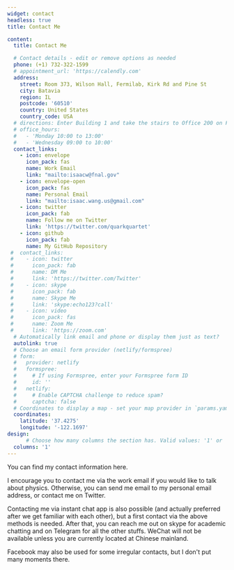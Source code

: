 ```yaml
---
widget: contact
headless: true
title: Contact Me

content:
  title: Contact Me

  # Contact details - edit or remove options as needed
  phone: (+1) 732-322-1599
  # appointment_url: 'https://calendly.com'
  address:
    street: Room 373, Wilson Hall, Fermilab, Kirk Rd and Pine St
    city: Batavia
    region: IL
    postcode: '60510'
    country: United States
    country_code: USA
  # directions: Enter Building 1 and take the stairs to Office 200 on Floor 2
  # office_hours:
  #   - 'Monday 10:00 to 13:00'
  #   - 'Wednesday 09:00 to 10:00'
  contact_links:
    - icon: envelope
      icon_pack: fas
      name: Work Email
      link: "mailto:isaacw@fnal.gov"
    - icon: envelope-open
      icon_pack: fas
      name: Personal Email
      link: "mailto:isaac.wang.us@gmail.com"
    - icon: twitter
      icon_pack: fab
      name: Follow me on Twitter
      link: 'https://twitter.com/quarkquartet'
    - icon: github
      icon_pack: fab
      name: My GitHub Repository
 #  contact_links:
 #    - icon: twitter
 #      icon_pack: fab
 #      name: DM Me
 #      link: 'https://twitter.com/Twitter'
 #    - icon: skype
 #      icon_pack: fab
 #      name: Skype Me
 #      link: 'skype:echo123?call'
 #    - icon: video
 #      icon_pack: fas
 #      name: Zoom Me
 #      link: 'https://zoom.com'
  # Automatically link email and phone or display them just as text?
  autolink: true
  # Choose an email form provider (netlify/formspree)
  # form:
  #   provider: netlify
  #   formspree:
  #     # If using Formspree, enter your Formspree form ID
  #     id: ''
  #   netlify:
  #     # Enable CAPTCHA challenge to reduce spam?
  #     captcha: false
  # Coordinates to display a map - set your map provider in `params.yaml`
  coordinates:
    latitude: '37.4275'
    longitude: '-122.1697'
design:
      # Choose how many columns the section has. Valid values: '1' or '2'.
  columns: '1'
---
```


You can find my contact information here.

I encourage you to contact me via the work email if you would like to talk about physics. Otherwise, you can send me email to my personal email address, or contact me on Twitter.

Contacting me via instant chat app is also possible (and actually preferred after we get familiar with each other), but a first contact via the above methods is needed.
After that, you can reach me out on skype for academic chatting and on Telegram for all the other stuffs.
WeChat will not be available unless you are currently located at Chinese mainland.

Facebook may also be used for some irregular contacts, but I don't put many moments there.